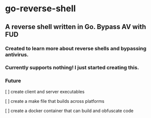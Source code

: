 # go-reverse-shell
## A reverse shell written in Go. Bypass AV with FUD
### Created to learn more about reverse shells and bypassing antivirus.

### Currently supports nothing! I just started creating this.

### Future

[ ] create client and server executables

[ ] create a make file that builds across platforms

[ ] create a docker container that can build and obfuscate code

